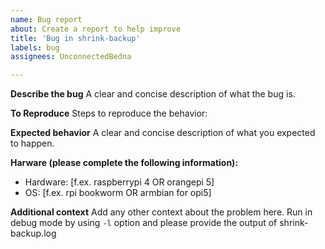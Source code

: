 ```yaml
---
name: Bug report
about: Create a report to help improve
title: 'Bug in shrink-backup'
labels: bug
assignees: UnconnectedBedna

---
```


**Describe the bug**
A clear and concise description of what the bug is.

**To Reproduce**
Steps to reproduce the behavior:

**Expected behavior**
A clear and concise description of what you expected to happen.

**Harware (please complete the following information):**
 - Hardware: [f.ex. raspberrypi 4 OR orangepi 5]
 - OS: [f.ex. rpi bookworm OR armbian for opi5]

**Additional context**
Add any other context about the problem here.
Run in debug mode by using `-l` option and please provide the output of shrink-backup.log
